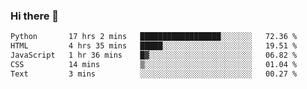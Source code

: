 ### Hi there 🌱
<!--START_SECTION:waka-->

```txt
Python       17 hrs 2 mins   ██████████████████░░░░░░░   72.36 %
HTML         4 hrs 35 mins   █████░░░░░░░░░░░░░░░░░░░░   19.51 %
JavaScript   1 hr 36 mins    █▓░░░░░░░░░░░░░░░░░░░░░░░   06.82 %
CSS          14 mins         ▒░░░░░░░░░░░░░░░░░░░░░░░░   01.04 %
Text         3 mins          ░░░░░░░░░░░░░░░░░░░░░░░░░   00.27 %
```

<!--END_SECTION:waka-->
<!--
**Dieg0raf/Dieg0raf** is a ✨ _special_ ✨ repository because its `README.md` (this file) appears on your GitHub profile.

Here are some ideas to get you started:

- 🔭 I’m currently working on ...
- 🌱 I’m currently learning ...
- 👯 I’m looking to collaborate on ...
- 🤔 I’m looking for help with ...
- 💬 Ask me about ...
- 📫 How to reach me: ...
- 😄 Pronouns: ...
- ⚡ Fun fact: ...
-->
